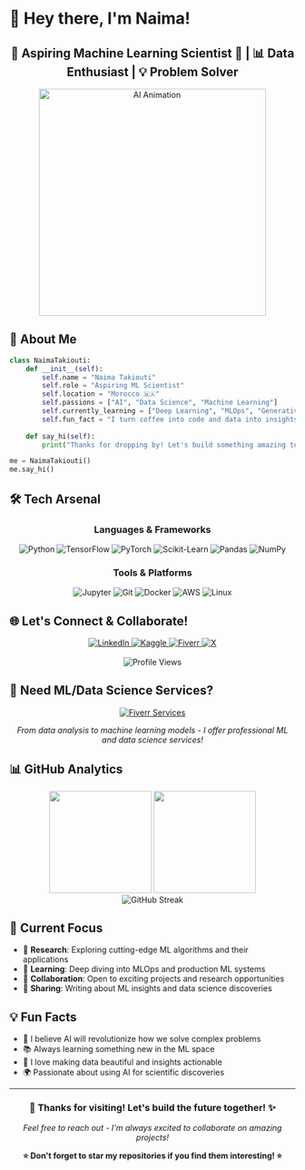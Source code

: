 # 🌟 Hey there, I'm Naima! 

<div align="center">
  <h2>🤖 Aspiring Machine Learning Scientist 🧠 | 📊 Data Enthusiast | 💡 Problem Solver</h2>
  <img src="https://media3.giphy.com/media/RbDKaczqWovIugyJmW/200.gif?cid=790b7611rs7ehiume1k770z04jnkh93rx60t84i3n2wdq4rh&rid=200.gif&ct=g" alt="AI Animation" width="400" />
</div>

## 🚀 About Me

```python
class NaimaTakiouti:
    def __init__(self):
        self.name = "Naima Takiouti"
        self.role = "Aspiring ML Scientist"
        self.location = "Morocco 🇲🇦"
        self.passions = ["AI", "Data Science", "Machine Learning"]
        self.currently_learning = ["Deep Learning", "MLOps", "Generative AI"]
        self.fun_fact = "I turn coffee into code and data into insights! ☕→💻"
    
    def say_hi(self):
        print("Thanks for dropping by! Let's build something amazing together 🌟")

me = NaimaTakiouti()
me.say_hi()
```

## 🛠️ Tech Arsenal

<div align="center">

### Languages & Frameworks
![Python](https://img.shields.io/badge/Python-3C3C3C?style=for-the-badge&logo=python&logoColor=FF6F3C)
![TensorFlow](https://img.shields.io/badge/TensorFlow-3C3C3C?style=for-the-badge&logo=tensorflow&logoColor=FF6F3C)
![PyTorch](https://img.shields.io/badge/PyTorch-3C3C3C?style=for-the-badge&logo=pytorch&logoColor=FF6F3C)
![Scikit-Learn](https://img.shields.io/badge/Scikit--Learn-3C3C3C?style=for-the-badge&logo=scikit-learn&logoColor=FF6F3C)
![Pandas](https://img.shields.io/badge/Pandas-3C3C3C?style=for-the-badge&logo=pandas&logoColor=FF6F3C)
![NumPy](https://img.shields.io/badge/NumPy-3C3C3C?style=for-the-badge&logo=numpy&logoColor=FF6F3C)

### Tools & Platforms
![Jupyter](https://img.shields.io/badge/Jupyter-3C3C3C?style=for-the-badge&logo=jupyter&logoColor=FF6F3C)
![Git](https://img.shields.io/badge/Git-3C3C3C?style=for-the-badge&logo=git&logoColor=FF6F3C)
![Docker](https://img.shields.io/badge/Docker-3C3C3C?style=for-the-badge&logo=docker&logoColor=FF6F3C)
![AWS](https://img.shields.io/badge/AWS-3C3C3C?style=for-the-badge&logo=amazonaws&logoColor=FF6F3C)
![Linux](https://img.shields.io/badge/Linux-3C3C3C?style=for-the-badge&logo=linux&logoColor=FF6F3C)

</div>

## 🌐 Let's Connect & Collaborate!

<div align="center">
  <a href="https://linkedin.com/in/naima-takiouti" target="_blank">
    <img src="https://img.shields.io/badge/LinkedIn-3C3C3C?style=for-the-badge&logo=linkedin-in&logoColor=FF6F3C" alt="LinkedIn"/>
  </a>
  <a href="https://kaggle.com/naimatakiouti" target="_blank">
    <img src="https://img.shields.io/badge/Kaggle-3C3C3C?style=for-the-badge&logo=kaggle&logoColor=FF6F3C" alt="Kaggle"/>
  </a>
  <a href="https://fiverr.com/naimatakiouti" target="_blank">
    <img src="https://img.shields.io/badge/Fiverr-3C3C3C?style=for-the-badge&logo=fiverr&logoColor=FF6F3C" alt="Fiverr"/>
  </a>
  <a href="https://x.com/itsnaima101" target="_blank">
    <img src="https://img.shields.io/badge/X-3C3C3C?style=for-the-badge&logo=x&logoColor=FF6F3C" alt="X"/>
  </a>
</div>

<br>

<div align="center">
  <img src="https://komarev.com/ghpvc/?username=naimataki&label=Profile%20Views&color=FF6F3C&style=for-the-badge" alt="Profile Views" />
</div>

## 💼 Need ML/Data Science Services?

<div align="center">
  <a href="https://fiverr.com/your_fiverr_username" target="_blank">
    <img src="https://img.shields.io/badge/🚀%20Check%20Out%20My%20Gigs-3C3C3C?style=for-the-badge&logo=fiverr&logoColor=FF6F3C" alt="Fiverr Services"/>
  </a>
</div>

<p align="center">
  <em>From data analysis to machine learning models - I offer professional ML and data science services!</em>
</p>

## 📊 GitHub Analytics

<div align="center">
  <img height="180em" src="https://github-readme-stats.vercel.app/api?username=naimataki&show_icons=true&theme=dark&bg_color=3C3C3C&title_color=FF6F3C&text_color=FFFFFF&icon_color=FF6F3C&border_color=FF6F3C&hide_border=false"/>
  <img height="180em" src="https://github-readme-stats.vercel.app/api/top-langs/?username=naimataki&layout=compact&theme=dark&bg_color=3C3C3C&title_color=FF6F3C&text_color=FFFFFF&border_color=FF6F3C&hide_border=false"/>
</div>

<div align="center">
  <img src="https://github-readme-streak-stats.herokuapp.com?user=naimataki&theme=dark&background=3C3C3C&stroke=FF6F3C&ring=FF6F3C&fire=FF6F3C&currStreakLabel=FF6F3C&sideLabels=FFFFFF&currStreakNum=FF6F3C&dates=FFFFFF&sideNums=FF6F3C&border=FF6F3C" alt="GitHub Streak"/>
</div>

## 🎯 Current Focus

- 🔬 **Research**: Exploring cutting-edge ML algorithms and their applications
- 🌱 **Learning**: Deep diving into MLOps and production ML systems
- 🤝 **Collaboration**: Open to exciting projects and research opportunities
- 📝 **Sharing**: Writing about ML insights and data science discoveries

## 💡 Fun Facts

- 🧠 I believe AI will revolutionize how we solve complex problems
- 📚 Always learning something new in the ML space
- 🎨 I love making data beautiful and insights actionable
- 🌍 Passionate about using AI for scientific discoveries

---

<div align="center">
  <h3>🚀 Thanks for visiting! Let's build the future together! ✨</h3>
  <p><em>Feel free to reach out - I'm always excited to collaborate on amazing projects!</em></p>
</div>

<div align="center">
  <b>⭐ Don't forget to star my repositories if you find them interesting! ⭐</b>
</div>
